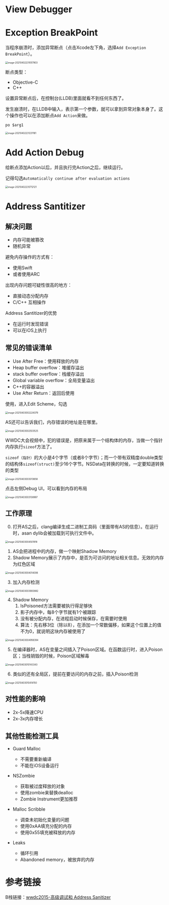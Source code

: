 # View Debugger

# Exception BreakPoint

当程序崩溃时，添加异常断点（点击Xcode左下角，选择`Add Exception BreakPoint`）。

<img src="WWDC2015-高级调试和 Address Sanitizer.assets/image-20210402231057903.png" alt="image-20210402231057903" style="zoom:50%;" />

断点类型：

- Objective-C
- C++

设置异常断点后，在控制台(LLDB)里面就看不到任何东西了。

发生崩溃时，在LLDB中输入，表示第一个参数，就可以拿到异常对象本身了。这个操作也可以在添加断点`Add Action`来做。



```
po $arg1 
```

<img src="WWDC2015-高级调试和 Address Sanitizer.assets/image-20210402231231161.png" alt="image-20210402231231161" style="zoom:50%;" />

# Add Action Debug

给断点添加Action以后，并且执行完Action之后，继续运行。

记得勾选`Automatically continue after evaluation actions`

<img src="WWDC2015-高级调试和 Address Sanitizer.assets/image-20210402235712121.png" alt="image-20210402235712121" style="zoom:50%;" />

# Address Santitizer

## 解决问题

- 内存可能被篡改
- 随机异常

避免内存操作的方式有：

- 使用Swift
- 或者使用ARC

出现内存问题可疑性很高的地方：

- 直接动态分配内存
- C/C++ 互相操作

Address Santitizer的优势

- 在运行时发现错误
- 可以在iOS上执行

## 常见的错误清单

- Use After Free：使用释放的内存
- Heap buffer overflow：堆缓存溢出
- stack buffer overflow：栈缓存溢出
- Global variable overflow：全局变量溢出
- C++的容器溢出
- Use After Return：返回后使用

使用，进入Edit  Scheme，勾选

<img src="WWDC2015-高级调试和 Address Sanitizer.assets/image-20210403002224079.png" alt="image-20210403002224079" style="zoom:50%;" />

AS还可以告诉我们，内存错误的地址是在哪里。

<img src="WWDC2015-高级调试和 Address Sanitizer.assets/image-20210403002503525.png" alt="image-20210403002503525" style="zoom:50%;" />

WWDC大会视频中，犯的错误是，把原来属于一个结构体的内存，当做一个指针内存执行`sizeof`方法了。

`sizeof（指针）`的大小是4个字节（或者8个字节）；而一个带有双精度double类型的结构体`sizeof(struct)`至少16个字节。NSData在转换的时候，一定要知道转换的类型

<img src="WWDC2015-高级调试和 Address Sanitizer.assets/image-20210403003013658.png" alt="image-20210403003013658" style="zoom:50%;" />



点击左侧Debug UI，可以看到内存的布局

<img src="WWDC2015-高级调试和 Address Sanitizer.assets/image-20210403003138997.png" alt="image-20210403003138997" style="zoom:50%;" />

## 工作原理

0. 打开AS之后，clang编译生成二进制工具码（里面带有AS的信息）。在运行时，asan dylib会被加载到可执行文件中。

<img src="WWDC2015-高级调试和 Address Sanitizer.assets/image-20210403004501918.png" alt="image-20210403004501918" style="zoom:50%;" />

1. AS会把进程中的内存，做一个映射Shadow Memory
2. Shadow Memory展示了内存中，是否为可访问的地址相关信息。无效的内存为红色区域

<img src="WWDC2015-高级调试和 Address Sanitizer.assets/image-20210403004014006.png" alt="image-20210403004014006" style="zoom:50%;" />

3. 加入内存检测

<img src="WWDC2015-高级调试和 Address Sanitizer.assets/image-20210403003900882.png" alt="image-20210403003900882" style="zoom:50%;" />

4. Shadow Memory
   1. IsPoisoned方法需要被执行得足够快
   2. 影子内存中，每8个字节就有1个被跟踪
   3. 没有被分配内存，在进程启动时候保存，在需要时使用
   4. 算法：先右移3位（除以8），在添加一个常数偏移，如果这个位置上的值不为0，就说明这块内存被使用了

<img src="WWDC2015-高级调试和 Address Sanitizer.assets/image-20210403004956394.png" alt="image-20210403004956394" style="zoom:50%;" />

5. 在编译器时，AS在变量之间插入了Poison区域。在函数运行时，进入Poison区；当栈销毁的时候，Poison区域解毒

<img src="WWDC2015-高级调试和 Address Sanitizer.assets/image-20210403010143343.png" alt="image-20210403010143343" style="zoom:50%;" />

6. 类似的还有全局区，提前在要访问的内存之前，插入Poison检测

<img src="WWDC2015-高级调试和 Address Sanitizer.assets/image-20210403010414150.png" alt="image-20210403010414150" style="zoom:50%;" />

## 对性能的影响

- 2x-5x降速CPU
- 2x-3x内存增长

## 其他性能检测工具

- Guard Malloc
  - 不需要重新编译
  - 不能在iOS设备运行

- NSZombie
  - 获取被过度释放的对象
  - 使用zombie来替换dealloc
  - Zombie Instrument更加推荐

- Malloc Scribble
  - 调查未初始化变量的问题
  - 使用0xAA填充分配的内存
  - 使用0x55填充被释放的内存

- Leaks
  - 循环引用
  - Abandoned memory，被放弃的内存

# 参考链接

B栈链接：[wwdc2015-高级调试和 Address Sanitizer](https://www.bilibili.com/video/BV1CA411q7jc/?spm_id_from=333.788.videocard.1)

